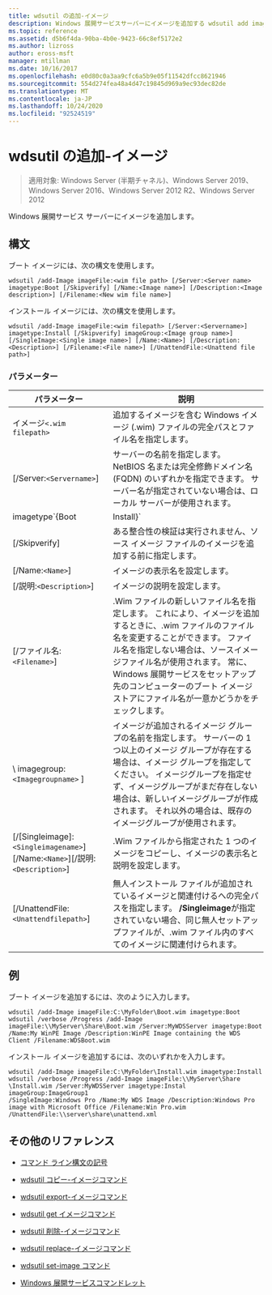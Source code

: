 ```yaml
---
title: wdsutil の追加-イメージ
description: Windows 展開サービスサーバーにイメージを追加する wdsutil add image コマンドのリファレンス記事です。
ms.topic: reference
ms.assetid: d5b6f4da-90ba-4b0e-9423-66c8ef5172e2
ms.author: lizross
author: eross-msft
manager: mtillman
ms.date: 10/16/2017
ms.openlocfilehash: e0d80c0a3aa9cfc6a5b9e05f11542dfcc8621946
ms.sourcegitcommit: 554d274fea48a4d47c19845d969a9ec93dec82de
ms.translationtype: MT
ms.contentlocale: ja-JP
ms.lasthandoff: 10/24/2020
ms.locfileid: "92524519"
---
```

# <a name="wdsutil-add-image"></a>wdsutil の追加-イメージ

> 適用対象: Windows Server (半期チャネル)、Windows Server 2019、Windows Server 2016、Windows Server 2012 R2、Windows Server 2012

Windows 展開サービス サーバーにイメージを追加します。

## <a name="syntax"></a>構文

ブート イメージには、次の構文を使用します。

```
wdsutil /add-Image imageFile:<wim file path> [/Server:<Server name> imagetype:Boot [/Skipverify] [/Name:<Image name>] [/Description:<Image description>] [/Filename:<New wim file name>]
```

インストール イメージには、次の構文を使用します。

```
wdsutil /add-Image imageFile:<wim filepath> [/Server:<Servername>] imagetype:Install [/Skipverify] imageGroup:<Image group name>] [/SingleImage:<Single image name>] [/Name:<Name>] [/Description:<Description>] [/Filename:<File name>] [/UnattendFile:<Unattend file path>]
```

### <a name="parameters"></a>パラメーター

| パラメーター | 説明 |
|--|--|
| イメージ`<.wim filepath>` | 追加するイメージを含む Windows イメージ (.wim) ファイルの完全パスとファイル名を指定します。 |
| [/Server:`<Servername>`] | サーバーの名前を指定します。 NetBIOS 名または完全修飾ドメイン名 (FQDN) のいずれかを指定できます。 サーバー名が指定されていない場合は、ローカル サーバーが使用されます。 |
| imagetype`{Boot|Install}` | 追加するイメージの種類を指定します。 |
| [/Skipverify] | ある整合性の検証は実行されません、ソース イメージ ファイルのイメージを追加する前に指定します。 |
| [/Name:`<Name>`] | イメージの表示名を設定します。 |
| [/説明:`<Description>`] | イメージの説明を設定します。 |
| [/ファイル名:`<Filename>`] | .Wim ファイルの新しいファイル名を指定します。 これにより、イメージを追加するときに、.wim ファイルのファイル名を変更することができます。 ファイル名を指定しない場合は、ソースイメージファイル名が使用されます。 常に、Windows 展開サービスをセットアップ先のコンピューターのブート イメージ ストアにファイル名が一意かどうかをチェックします。 |
| \ imagegroup: `<Imagegroupname>` ] | イメージが追加されるイメージ グループの名前を指定します。 サーバーの 1 つ以上のイメージ グループが存在する場合は、イメージ グループを指定してください。 イメージグループを指定せず、イメージグループがまだ存在しない場合は、新しいイメージグループが作成されます。 それ以外の場合は、既存のイメージグループが使用されます。 |
| [/[Singleimage]:`<Singleimagename>`][/Name:`<Name>`][/説明:`<Description>`] | .Wim ファイルから指定された 1 つのイメージをコピーし、イメージの表示名と説明を設定します。 |
| [/UnattendFile:`<Unattendfilepath>`] | 無人インストール ファイルが追加されているイメージと関連付けるへの完全パスを指定します。 **/Singleimage**が指定されていない場合、同じ無人セットアップファイルが、.wim ファイル内のすべてのイメージに関連付けられます。 |

## <a name="examples"></a>例

ブート イメージを追加するには、次のように入力します。

```
wdsutil /add-Image imageFile:C:\MyFolder\Boot.wim imagetype:Boot
wdsutil /verbose /Progress /add-Image imageFile:\\MyServer\Share\Boot.wim /Server:MyWDSServer imagetype:Boot /Name:My WinPE Image /Description:WinPE Image containing the WDS Client /Filename:WDSBoot.wim
```

インストール イメージを追加するには、次のいずれかを入力します。

```
wdsutil /add-Image imageFile:C:\MyFolder\Install.wim imagetype:Install
wdsutil /verbose /Progress /add-Image imageFile:\\MyServer\Share \Install.wim /Server:MyWDSServer imagetype:Instal imageGroup:ImageGroup1
/SingleImage:Windows Pro /Name:My WDS Image /Description:Windows Pro image with Microsoft Office /Filename:Win Pro.wim /UnattendFile:\\server\share\unattend.xml
```

## <a name="additional-references"></a>その他のリファレンス

- [コマンド ライン構文の記号](command-line-syntax-key.md)

- [wdsutil コピー-イメージコマンド](wdsutil-copy-image.md)

- [wdsutil export-イメージコマンド](wdsutil-export-image.md)

- [wdsutil get イメージコマンド](wdsutil-get-image.md)

- [wdsutil 削除-イメージコマンド](wdsutil-remove-image.md)

- [wdsutil replace-イメージコマンド](wdsutil-replace-image.md)

- [wdsutil set-image コマンド](wdsutil-set-image.md)

- [Windows 展開サービスコマンドレット](/powershell/module/wds)
